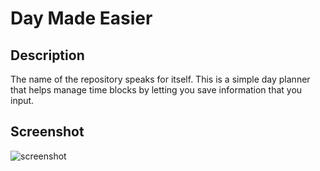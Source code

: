 # Day Made Easier


## Description

The name of the repository speaks for itself. This is a simple day planner that helps manage time blocks by letting you save information that you input.

## Screenshot 
![screenshot](https://github.com/Narvinator/day-made-easier/assets/144052327/7c4203a5-9718-4079-94c3-4ac530a2daf8)

